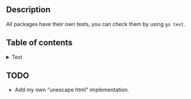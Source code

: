 ## Description

All packages have their own tests, you can check them by using `go test`.

## Table of contents

<details>
<summary>Text</summary>

+ [Check Palindrome](https://github.com/Dmitriy-Vas/List-Of-Solutions/blob/master/Go/Dmitriy-Vas/Check%20Palindrome/palindrome.go)
+ [Count Words](https://github.com/Dmitriy-Vas/List-Of-Solutions/blob/master/Go/Dmitriy-Vas/Count%20Words/countwords.go)
+ [Count Vowels](https://github.com/Dmitriy-Vas/List-Of-Solutions/blob/master/Go/Dmitriy-Vas/Count%20Vowels/vowels.go)
+ [Reverse String](https://github.com/Dmitriy-Vas/List-Of-Solutions/blob/master/Go/Dmitriy-Vas/Reverse%20String/reverse.go)
+ [Fizz Buzz](https://github.com/Dmitriy-Vas/List-Of-Solutions/blob/master/Go/Dmitriy-Vas/Fizz%20Buzz/fizzbuzz.go)
+ [Capitalize String](https://github.com/Dmitriy-Vas/List-Of-Solutions/blob/master/Go/Dmitriy-Vas/Capitalize%20String/capitalize.go)
+ Pluralize String
+ [Escape/Unescape HTML](https://github.com/Dmitriy-Vas/List-Of-Solutions/blob/master/Go/Dmitriy-Vas/Escape%20%26%20Unescape%20HTML/escape.go)
+ [Pad String](https://github.com/Dmitriy-Vas/List-Of-Solutions/blob/master/Go/Dmitriy-Vas/Pad%20String/pad.go)
+ [Check Anagram](https://github.com/Dmitriy-Vas/List-Of-Solutions/blob/master/Go/Dmitriy-Vas/Check%20Anagram/anagram.go)
+ Case Transition
+ [Truncate String](https://github.com/Dmitriy-Vas/List-Of-Solutions/blob/master/Go/Dmitriy-Vas/Truncate%20String/truncate.go)
+ [Levenshtein Distance](https://github.com/Dmitriy-Vas/List-Of-Solutions/blob/master/Go/Dmitriy-Vas/Levenshtein%20Distance/lev.go)

</details>

## TODO
+ Add my own "unescape html" implementation.

